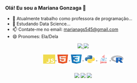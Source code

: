 ### Olá! Eu sou a Mariana Gonzaga 👋



- 🔭 Atualmente trabalho como professora de programação...
- 🌱 Estudando Data Science...
- 📫 Contate-me no email: marianags545@gmail.com
- 😄 Pronomes: Ela/Dela

<div align="center">
  <a href="https://github.com/MarianaGonzaga">
  <img height="180em" src="https://github-readme-stats.vercel.app/api?username=MarianaGonzaga&show_icons=true&theme=dark&include_all_commits=true&count_private=true"/>
  <img height="180em" src="https://github-readme-stats.vercel.app/api/top-langs/?username=MarianaGonzaga&layout=compact&langs_count=7&theme=dark"/>
</div>
  
<div align="center" style="display: inline_block"><br>
  <img align="center" alt="Mari-Js" height="30" width="40" src="https://raw.githubusercontent.com/devicons/devicon/master/icons/javascript/javascript-plain.svg">
  <img align="center" alt="Mari-HTML" height="30" width="40" src="https://raw.githubusercontent.com/devicons/devicon/master/icons/html5/html5-original.svg">
  <img align="center" alt="Mari-CSS" height="30" width="40" src="https://raw.githubusercontent.com/devicons/devicon/master/icons/css3/css3-original.svg">
  <img align="center" alt="Mari-Python" height="30" width="40" src="https://raw.githubusercontent.com/devicons/devicon/master/icons/python/python-original.svg">
  <img align="center" alt="Mari-Java" height="30" width="40"  src="https://github.com/devicons/devicon/blob/2ae2a900d2f041da66e950e4d48052658d850630/icons/java/java-original-wordmark.svg">
 <img align="center" alt="Mari-R" height="30" width="40"  src="https://github.com/devicons/devicon/blob/2ae2a900d2f041da66e950e4d48052658d850630/icons/r/r-original.svg">
  
  ##
<div> 
  <a href="https://instagram.com/marianag_santos_" target="_blank"><img src="https://img.shields.io/badge/-Instagram-%23E4405F?style=for-the-badge&logo=instagram&logoColor=white" target="_blank"></a>
  <a href = "mailto:marianag545@gmail.com"><img src="https://img.shields.io/badge/-Gmail-%23333?style=for-the-badge&logo=gmail&logoColor=white" target="_blank"></a>
  <a href="https://www.linkedin.com/in/mariana-gonzaga-santos/" target="_blank"><img src="https://img.shields.io/badge/-LinkedIn-%230077B5?style=for-the-badge&logo=linkedin&logoColor=white" target="_blank"></a> 
 
 
</div>
